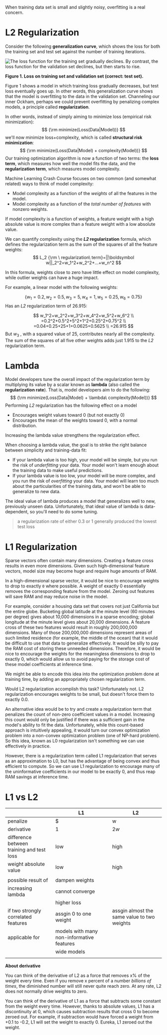 When training data set is small and slightly noisy, overfitting is a real concern.

# L2 Regularization

Consider the following **generalization curve**, which shows the loss for both the training set and test set against the number of training iterations.

![The loss function for the training set gradually declines. By contrast, the loss function for the validation set declines, but then starts to rise.](https://developers.google.com/machine-learning/crash-course/images/RegularizationTwoLossFunctions.svg)

**Figure 1. Loss on training set and validation set (correct: test set).**

Figure 1 shows a model in which training loss gradually decreases, but test loss eventually goes up. In other words, this generalization curve shows that the model is overfitting to the data in the validation set. Channeling our inner Ockham, perhaps we could prevent overfitting by penalizing complex models, a principle called **regularization**.

In other words, instead of simply aiming to minimize loss (empirical risk minimization):
$$
{\rm minimize(Loss(Data|Model))}
$$
we'll now minimize loss+complexity, which is called **structural risk minimization**:
$$
{\rm minimize(Loss(Data|Model) + complexity(Model))}
$$
Our training optimization algorithm is now a function of two terms: the **loss term**, which measures how well the model fits the data, and the **regularization term**, which measures model complexity.

Machine Learning Crash Course focuses on two common (and somewhat related) ways to think of model complexity:

+ Model complexity as a function of the *weights* of all the features in the model.
+ Model complexity as a function of the *total number of features* with nonzero weights. 

If model complexity is a function of weights, a feature weight with a high absolute value is more complex than a feature weight with a low absolute value.

We can quantify complexity using the ***L2* regularization** formula, which defines the regularization term as the sum of the squares of all the feature weights:
$$
L_2 {\rm \ regularization\ term}=||\boldsymbol w||_2^2=w_1^2+w_2^2+...+w_n^2
$$

In this formula, weights close to zero have little effect on model complexity, while outlier weights can have a huge impact.

For example, a linear model with the following weights:

$$
\{w_1=0.2,w_2=0.5,w_3=5,w_4=1,w_5=0.25,w_6=0.75\}
$$
Has an *L2* regularization term of 26.915:

$$
w_1^2+w_2^2+w_3^2+w_4^2+w_5^2+w_6^2 \\
=0.2^2+0.5^2+5^2+1^2+0.25^2+0.75^2 \\
=0.04+0.25+25+1+0.0625+0.5625 \\
=26.915
$$
But $w_3$ , with a squared value of 25, contributes nearly all the complexity. The sum of the squares of all five other weights adds just 1.915 to the *L2* regularization term.

# Lambda

Model developers tune the overall impact of the regularization term by multiplying its value by a scalar known as **lambda** (also called the **regularization rate**). That is, model developers aim to do the following:
$$
{\rm minimize(Loss(Data|Model) + \lambda\ complexity(Model))}
$$
Performing *L2* regularization has the following effect on a model

+ Encourages weight values toward 0 (but not exactly 0)
+ Encourages the mean of the weights toward 0, with a normal distribution.

Increasing the lambda value strengthens the regularization effect.

When choosing a lambda value, the goal is to strike the right balance between simplicity and training-data fit:

+ If your lambda value is too high, your model will be simple, but you run the risk of *underfitting* your data. Your model won't learn enough about the training data to make useful predictions.
+ If your lambda value is too low, your model will be more complex, and you run the risk of *overfitting* your data. Your model will learn too much about the particularities of the training data, and won't be able to generalize to new data.

The ideal value of lambda produces a model that generalizes well to new, previously unseen data. Unfortunately, that ideal value of lambda is data-dependent, so you'll need to do some tuning.

> a regularization rate of either 0.3 or 1 generally produced the lowest test loss

# L1 Regularization

Sparse vectors often contain many dimensions. Creating a feature cross results in even more dimensions. Given such high-dimensional feature vectors, model size may become huge and require huge amounts of RAM.

In a high-dimensional sparse vector, it would be nice to encourage weights to drop to exactly `0` where possible. A weight of exactly 0 essentially removes the corresponding feature from the model. Zeroing out features will save RAM and may reduce noise in the model.

For example, consider a housing data set that covers not just California but the entire globe. Bucketing global latitude at the minute level (60 minutes per degree) gives about 10,000 dimensions in a sparse encoding; global longitude at the minute level gives about 20,000 dimensions. A feature cross of these two features would result in roughly 200,000,000 dimensions. Many of those 200,000,000 dimensions represent areas of such limited residence (for example, the middle of the ocean) that it would be difficult to use that data to generalize effectively. It would be silly to pay the RAM cost of storing these unneeded dimensions. Therefore, it would be nice to encourage the weights for the meaningless dimensions to drop to exactly 0, which would allow us to avoid paying for the storage cost of these model coefficients at inference time.

We might be able to encode this idea into the optimization problem done at training time, by adding an appropriately chosen regularization term.

Would L2 regularization accomplish this task? Unfortunately not. L2 regularization encourages weights to be small, but doesn't force them to exactly 0.0.

An alternative idea would be to try and create a regularization term that penalizes the count of non-zero coefficient values in a model. Increasing this count would only be justified if there was a sufficient gain in the model's ability to fit the data. Unfortunately, while this count-based approach is intuitively appealing, it would turn our convex optimization problem into a non-convex optimization problem (one of NP-hard problem). So this idea, known as L0 regularization isn't something we can use effectively in practice.

However, there is a regularization term called L1 regularization that serves as an approximation to L0, but has the advantage of being convex and thus efficient to compute. So we can use L1 regularization to encourage many of the uninformative coefficients in our model to be exactly 0, and thus reap RAM savings at inference time.

# L1 vs L2

|                                                 | L1                                        | L2                                          |
| ----------------------------------------------- | ----------------------------------------- | ------------------------------------------- |
| penalize                                        | $|w|$                                   | $w^2$                                     |
| derivative                                      | 1                                         | $2w$                                      |
| difference between <br />training and test loss | low                                       | high                                        |
| weight absolute value                           | low                                       | high                                        |
|                                                 |                                           |                                             |
| possible result of                              | dampen weights                            |                                             |
| increasing lambda                               | cannot converge                           |                                             |
|                                                 | higher loss                               |                                             |
| if two strongly correlated features             | assgin 0 to one weight                    | assgin almost the same value to two weights |
| applicable for                                  | models with many non-informative features |                                             |
|                                                 | wide models                               |                                             |
|                                                 |                                           |                                             |

**About derivative**

You can think of the derivative of L2 as a force that removes x% of the weight every time. Even if you remove x percent of a number *billions of times*, the diminished number will still never quite reach zero. At any rate, L2 does not normally drive weights to zero.

You can think of the derivative of L1 as a force that subtracts some constant from the weight every time. However, thanks to absolute values, L1 has a discontinuity at 0, which causes subtraction results that cross 0 to become zeroed out. For example, if subtraction would have forced a weight from +0.1 to -0.2, L1 will set the weight to exactly 0. Eureka, L1 zeroed out the weight.

